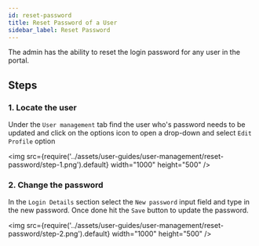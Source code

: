 ```yaml
---
id: reset-password
title: Reset Password of a User
sidebar_label: Reset Password
---
```


The admin has the ability to reset the login password for any user in the portal.

## Steps

### 1. Locate the user

Under the `User management` tab find the user who's password needs to be updated and click on the options icon to open a drop-down and select `Edit Profile` option

<img src={require('../assets/user-guides/user-management/reset-password/step-1.png').default} width="1000" height="500" />

### 2. Change the password

In the `Login Details` section select the `New password` input field and type in the new password. Once done hit the `Save` button to update the password.

<img src={require('../assets/user-guides/user-management/reset-password/step-2.png').default} width="1000" height="500" />

